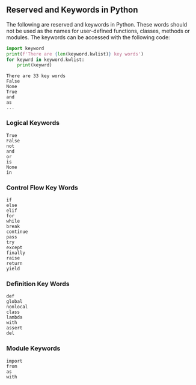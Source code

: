 
## Reserved and Keywords in Python
The following are reserved and keywords in Python. These words should not be used as the names for user-defined functions, classes, methods or modules. The keywords can be accessed with the following code:
```python
import keyword
print(f'There are {len(keyword.kwlist)} key words')
for keywrd in keyword.kwlist:
    print(keywrd)
```

```text
There are 33 key words
False
None
True
and
as
...

```
### Logical Keywords
```text
True
False
not
and
or
is
None
in
```
### Control Flow Key Words
```text
if
else
elif
for
while
break
continue
pass
try
except
finally
raise
return
yield
```
### Definition Key Words
```text
def
global
nonlocal
class
lambda
with
assert
del
```
### Module Keywords
```text
import
from
as
with
```
 

